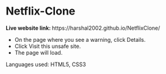 # Netflix-Clone

<p><b>Live website link: </b> https://harshal2002.github.io/NetflixClone/</p>
<ul>
  <li>On the page where you see a warning, click Details.</li>
  <li>Click Visit this unsafe site.</li>
  <li>The page will load.</li>
</ul>

Languages used: HTML5, CSS3
